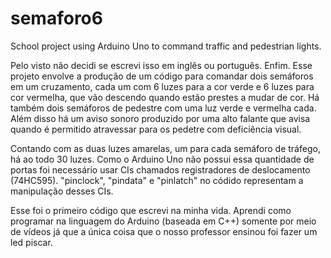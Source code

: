 # semaforo6
School project using Arduino Uno to command traffic and pedestrian lights.

Pelo visto não decidi se escrevi isso em inglês ou português. Enfim. Esse projeto envolve a produção de um código para comandar dois semáforos em um cruzamento, cada um com 6 luzes para a cor verde e 6 luzes para cor vermelha, que vão descendo quando estão prestes a mudar de cor. Há também dois semáforos de pedestre com uma luz verde e vermelha cada. Além disso há um aviso sonoro produzido por uma alto falante que avisa quando é permitido atravessar para os pedetre com deficiência visual.

Contando com as duas luzes amarelas, um para cada semáforo de tráfego, há ao todo 30 luzes. Como o Arduino Uno não possui essa quantidade de portas foi necessário usar CIs chamados registradores de deslocamento (74HC595). "pinclock", "pindata" e "pinlatch" no códido representam a manipulação desses CIs.

Esse foi o primeiro código que escrevi na minha vida. Aprendi como programar na linguagem do Arduino (baseada em C++) somente por meio de vídeos já que a única coisa que o nosso professor ensinou foi fazer um led piscar.
